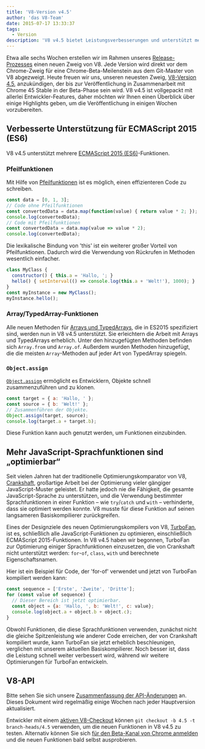 ```yaml
---
title: 'V8-Version v4.5'
author: 'das V8-Team'
date: 2015-07-17 13:33:37
tags:
  - Version
description: 'V8 v4.5 bietet Leistungsverbesserungen und unterstützt mehrere ES2015-Funktionen.'
---
```

Etwa alle sechs Wochen erstellen wir im Rahmen unseres [Release-Prozesses](https://v8.dev/docs/release-process) einen neuen Zweig von V8. Jede Version wird direkt vor dem Chrome-Zweig für eine Chrome-Beta-Meilenstein aus dem Git-Master von V8 abgezweigt. Heute freuen wir uns, unseren neuesten Zweig, [V8-Version 4.5](https://chromium.googlesource.com/v8/v8.git/+log/branch-heads/4.5), anzukündigen, der bis zur Veröffentlichung in Zusammenarbeit mit Chrome 45 Stable in der Beta-Phase sein wird. V8 v4.5 ist vollgepackt mit allerlei Entwickler-Features, daher möchten wir Ihnen einen Überblick über einige Highlights geben, um die Veröffentlichung in einigen Wochen vorzubereiten.

<!--truncate-->
## Verbesserte Unterstützung für ECMAScript 2015 (ES6)

V8 v4.5 unterstützt mehrere [ECMAScript 2015 (ES6)](https://www.ecma-international.org/ecma-262/6.0/)-Funktionen.

### Pfeilfunktionen

Mit Hilfe von [Pfeilfunktionen](https://developer.mozilla.org/de/docs/Web/JavaScript/Reference/Functions/Arrow_functions) ist es möglich, einen effizienteren Code zu schreiben.

```js
const data = [0, 1, 3];
// Code ohne Pfeilfunktionen
const convertedData = data.map(function(value) { return value * 2; });
console.log(convertedData);
// Code mit Pfeilfunktionen
const convertedData = data.map(value => value * 2);
console.log(convertedData);
```

Die lexikalische Bindung von 'this' ist ein weiterer großer Vorteil von Pfeilfunktionen. Dadurch wird die Verwendung von Rückrufen in Methoden wesentlich einfacher.

```js
class MyClass {
  constructor() { this.a = 'Hallo, '; }
  hello() { setInterval(() => console.log(this.a + 'Welt!'), 1000); }
}
const myInstance = new MyClass();
myInstance.hello();
```

### Array/TypedArray-Funktionen

Alle neuen Methoden für [Arrays und TypedArrays](https://developer.mozilla.org/de/docs/Web/JavaScript/Reference/Global_Objects/Array#Methods), die in ES2015 spezifiziert sind, werden nun in V8 v4.5 unterstützt. Sie erleichtern die Arbeit mit Arrays und TypedArrays erheblich. Unter den hinzugefügten Methoden befinden sich `Array.from` und `Array.of`. Außerdem wurden Methoden hinzugefügt, die die meisten `Array`-Methoden auf jeder Art von TypedArray spiegeln.

### `Object.assign`

[`Object.assign`](https://developer.mozilla.org/de/docs/Web/JavaScript/Reference/Global_Objects/Object/assign) ermöglicht es Entwicklern, Objekte schnell zusammenzuführen und zu klonen.

```js
const target = { a: 'Hallo, ' };
const source = { b: 'Welt!' };
// Zusammenführen der Objekte.
Object.assign(target, source);
console.log(target.a + target.b);
```

Diese Funktion kann auch genutzt werden, um Funktionen einzubinden.

## Mehr JavaScript-Sprachfunktionen sind „optimierbar“

Seit vielen Jahren hat der traditionelle Optimierungskomparator von V8, [Crankshaft](https://blog.chromium.org/2010/12/new-crankshaft-for-v8.html), großartige Arbeit bei der Optimierung vieler gängiger JavaScript-Muster geleistet. Er hatte jedoch nie die Fähigkeit, die gesamte JavaScript-Sprache zu unterstützen, und die Verwendung bestimmter Sprachfunktionen in einer Funktion – wie `try`/`catch` und `with` – verhinderte, dass sie optimiert werden konnte. V8 musste für diese Funktion auf seinen langsameren Basiskompilierer zurückgreifen.

Eines der Designziele des neuen Optimierungskompilers von V8, [TurboFan](/blog/turbofan-jit), ist es, schließlich alle JavaScript-Funktionen zu optimieren, einschließlich ECMAScript 2015-Funktionen. In V8 v4.5 haben wir begonnen, TurboFan zur Optimierung einiger Sprachfunktionen einzusetzen, die von Crankshaft nicht unterstützt werden: `for`-`of`, `class`, `with` und berechnete Eigenschaftsnamen.

Hier ist ein Beispiel für Code, der 'for-of' verwendet und jetzt von TurboFan kompiliert werden kann:

```js
const sequence = ['Erste', 'Zweite', 'Dritte'];
for (const value of sequence) {
  // Dieser Bereich ist jetzt optimierbar.
  const object = {a: 'Hallo, ', b: 'Welt!', c: value};
  console.log(object.a + object.b + object.c);
}
```

Obwohl Funktionen, die diese Sprachfunktionen verwenden, zunächst nicht die gleiche Spitzenleistung wie anderer Code erreichen, der von Crankshaft kompiliert wurde, kann TurboFan sie jetzt erheblich beschleunigen, verglichen mit unserem aktuellen Basiskompilierer. Noch besser ist, dass die Leistung schnell weiter verbessert wird, während wir weitere Optimierungen für TurboFan entwickeln.

## V8-API

Bitte sehen Sie sich unsere [Zusammenfassung der API-Änderungen](https://docs.google.com/document/d/1g8JFi8T_oAE_7uAri7Njtig7fKaPDfotU6huOa1alds/edit) an. Dieses Dokument wird regelmäßig einige Wochen nach jeder Hauptversion aktualisiert.

Entwickler mit einem [aktiven V8-Checkout](https://v8.dev/docs/source-code#using-git) können `git checkout -b 4.5 -t branch-heads/4.5` verwenden, um die neuen Funktionen in V8 v4.5 zu testen. Alternativ können Sie sich [für den Beta-Kanal von Chrome anmelden](https://www.google.com/chrome/browser/beta.html) und die neuen Funktionen bald selbst ausprobieren.
